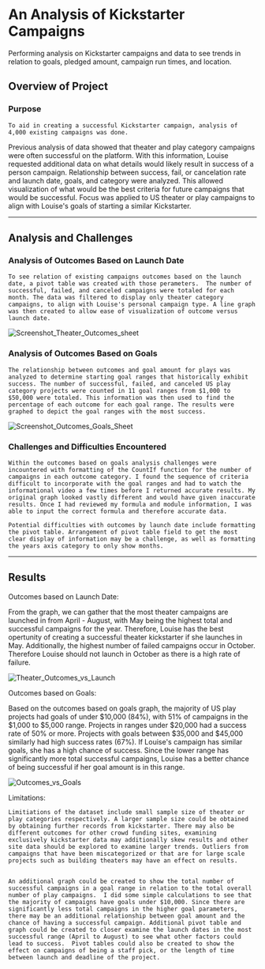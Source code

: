 # An Analysis of Kickstarter Campaigns
Performing analysis on Kickstarter campaigns and data to see trends in relation to goals, pledged amount, campaign run times, and location.

## **Overview of Project**

### Purpose
	To aid in creating a successful Kickstarter campaign, analysis of 4,000 existing campaigns was done. 
Previous analysis of data showed that theater and play category campaigns were often successful on the platform. 
With this information, Louise requested additional data on what details would likely result in success of a person campaign.
Relationship between success, fail, or cancelation rate and launch date, goals, and category were analyzed.
This allowed visualization of what would be the best criteria for future campaigns that would be successful.
Focus was applied to US theater or play campaigns to align with Louise's goals of starting a similar Kickstarter. 

-----------------------------------------------------------------------------------------------------------------------------------------------------------------------

## **Analysis and Challenges**

### Analysis of Outcomes Based on Launch Date
	To see relation of existing campaigns outcomes based on the launch date, a pivot table was created with those perameters.  The number of successful, failed, and canceled campaigns were totaled for each month. The data was filtered to display only theater category campaigns, to align with Louise's personal campaign type. A line graph was then created to allow ease of visualization of outcome versus launch date.  

![Screenshot_Theater_Outcomes_sheet](https://user-images.githubusercontent.com/100040705/159133276-25fd5266-f939-49a8-a70c-b32c6c47f22d.png)

### Analysis of Outcomes Based on Goals
	The relationship between outcomes and goal amount for plays was analyzed to determine starting goal ranges that historically exhibit success. The number of successful, failed, and canceled US play category projects were counted in 11 goal ranges from $1,000 to $50,000 were totaled. This information was then used to find the percentage of each outcome for each goal range. The results were graphed to depict the goal ranges with the most success. 

![Screenshot_Outcomes_Goals_Sheet](https://user-images.githubusercontent.com/100040705/159133268-f5d6f844-db55-4a13-8760-f111a1939f64.png)

### Challenges and Difficulties Encountered
	Within the outcomes based on goals analysis challenges were incountered with formatting of the CountIf function for the number of campaigns in each outcome category. I found the sequence of criteria difficult to incorporate with the goal ranges and had to watch the informational video a few times before I returned accurate results. My original graph looked vastly different and would have given inaccurate results. Once I had reviewed my formula and module information, I was able to input the correct formula and therefore accurate data.

	Potential difficulties with outcomes by launch date include formatting the pivot table. Arrangement of pivot table field to get the most clear display of information may be a challenge, as well as formatting the years axis category to only show months.

-----------------------------------------------------------------------------------------------------------------------------------------------------------------------
## **Results**

Outcomes based on Launch Date:

  From the graph, we can gather that the most theater campaigns are launched in from April - August, with May being the highest total and successful campaigns for the year. Therefore, Louise has the best opertunity of creating a successful theater kickstarter if she launches in May. Additionally, the highest number of failed campaigns occur in October. Therefore Louise should not launch in October as there is a high rate of failure. 
  
![Theater_Outcomes_vs_Launch](https://user-images.githubusercontent.com/100040705/159133016-ceec1901-c399-4c72-9879-be0e7f427b1c.png)

Outcomes based on Goals:

  Based on the outcomes based on goals graph, the majority of US play projects had goals of under $10,000 (84%), with 51% of campaigns in the $1,000 to $5,000 range.  Projects in ranges under $20,000 had a success rate of 50% or more. Projects with goals between $35,000 and $45,000 similarly had high success rates (67%). If Louise's campaign has similar goals, she has a high chance of success. Since the lower range has significantly more total successful campaigns, Louise has a better chance of being successful if her goal amount is in this range. 

![Outcomes_vs_Goals](https://user-images.githubusercontent.com/100040705/159133025-faeeda64-be7a-4eb1-87aa-2f7aee74b628.png)


Limitations:

	Limitiations of the dataset include small sample size of theater or play categories respectively. A larger sample size could be obtained by obtaining further records from kickstarter. There may also be different outcomes for other crowd funding sites, examining exclusively kickstarter data may additionally skew results and other site data should be explored to examine larger trends. Outliers from campaigns that have been miscategorized or that are for large scale projects such as building theaters may have an effect on results.


	An additional graph could be created to show the total number of successful campaigns in a goal range in relation to the total overall number of play campaigns.  I did some simple calculations to see that the majority of campaigns have goals under $10,000. Since there are significantly less total campaigns in the higher goal parameters, there may be an additional relationship between goal amount and the chance of having a successful campaign. Additional pivot table and graph could be created to closer examine the launch dates in the most successful range (April to August) to see what other factors could lead to success.  Pivot tables could also be created to show the effect on campaigns of being a staff pick, or the length of time between launch and deadline of the project.
